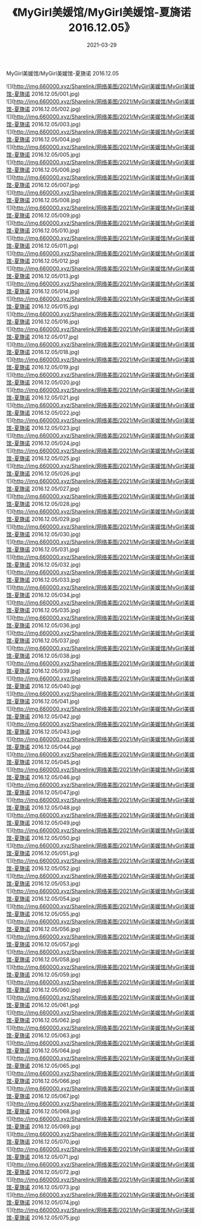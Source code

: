 ﻿---
layout: post
title:  《MyGirl美媛馆/MyGirl美媛馆-夏旖诺 2016.12.05》
date:   2021-03-29
img: http://img.660000.xyz/Sharelink/网络美图/2021/MyGirl美媛馆/MyGirl美媛馆-夏旖诺 2016.12.05/000.jpg
categories: [美女, 清纯, 唯美]
---

MyGirl美媛馆/MyGirl美媛馆-夏旖诺 2016.12.05

 ![](http://img.660000.xyz/Sharelink/网络美图/2021/MyGirl美媛馆/MyGirl美媛馆-夏旖诺 2016.12.05/001.jpg) <br>![](http://img.660000.xyz/Sharelink/网络美图/2021/MyGirl美媛馆/MyGirl美媛馆-夏旖诺 2016.12.05/002.jpg) <br>![](http://img.660000.xyz/Sharelink/网络美图/2021/MyGirl美媛馆/MyGirl美媛馆-夏旖诺 2016.12.05/003.jpg) <br>![](http://img.660000.xyz/Sharelink/网络美图/2021/MyGirl美媛馆/MyGirl美媛馆-夏旖诺 2016.12.05/004.jpg) <br>![](http://img.660000.xyz/Sharelink/网络美图/2021/MyGirl美媛馆/MyGirl美媛馆-夏旖诺 2016.12.05/005.jpg) <br>![](http://img.660000.xyz/Sharelink/网络美图/2021/MyGirl美媛馆/MyGirl美媛馆-夏旖诺 2016.12.05/006.jpg) <br>![](http://img.660000.xyz/Sharelink/网络美图/2021/MyGirl美媛馆/MyGirl美媛馆-夏旖诺 2016.12.05/007.jpg) <br>![](http://img.660000.xyz/Sharelink/网络美图/2021/MyGirl美媛馆/MyGirl美媛馆-夏旖诺 2016.12.05/008.jpg) <br>![](http://img.660000.xyz/Sharelink/网络美图/2021/MyGirl美媛馆/MyGirl美媛馆-夏旖诺 2016.12.05/009.jpg) <br>![](http://img.660000.xyz/Sharelink/网络美图/2021/MyGirl美媛馆/MyGirl美媛馆-夏旖诺 2016.12.05/010.jpg) <br>![](http://img.660000.xyz/Sharelink/网络美图/2021/MyGirl美媛馆/MyGirl美媛馆-夏旖诺 2016.12.05/011.jpg) <br>![](http://img.660000.xyz/Sharelink/网络美图/2021/MyGirl美媛馆/MyGirl美媛馆-夏旖诺 2016.12.05/012.jpg) <br>![](http://img.660000.xyz/Sharelink/网络美图/2021/MyGirl美媛馆/MyGirl美媛馆-夏旖诺 2016.12.05/013.jpg) <br>![](http://img.660000.xyz/Sharelink/网络美图/2021/MyGirl美媛馆/MyGirl美媛馆-夏旖诺 2016.12.05/014.jpg) <br>![](http://img.660000.xyz/Sharelink/网络美图/2021/MyGirl美媛馆/MyGirl美媛馆-夏旖诺 2016.12.05/015.jpg) <br>![](http://img.660000.xyz/Sharelink/网络美图/2021/MyGirl美媛馆/MyGirl美媛馆-夏旖诺 2016.12.05/016.jpg) <br>![](http://img.660000.xyz/Sharelink/网络美图/2021/MyGirl美媛馆/MyGirl美媛馆-夏旖诺 2016.12.05/017.jpg) <br>![](http://img.660000.xyz/Sharelink/网络美图/2021/MyGirl美媛馆/MyGirl美媛馆-夏旖诺 2016.12.05/018.jpg) <br>![](http://img.660000.xyz/Sharelink/网络美图/2021/MyGirl美媛馆/MyGirl美媛馆-夏旖诺 2016.12.05/019.jpg) <br>![](http://img.660000.xyz/Sharelink/网络美图/2021/MyGirl美媛馆/MyGirl美媛馆-夏旖诺 2016.12.05/020.jpg) <br>![](http://img.660000.xyz/Sharelink/网络美图/2021/MyGirl美媛馆/MyGirl美媛馆-夏旖诺 2016.12.05/021.jpg) <br>![](http://img.660000.xyz/Sharelink/网络美图/2021/MyGirl美媛馆/MyGirl美媛馆-夏旖诺 2016.12.05/022.jpg) <br>![](http://img.660000.xyz/Sharelink/网络美图/2021/MyGirl美媛馆/MyGirl美媛馆-夏旖诺 2016.12.05/023.jpg) <br>![](http://img.660000.xyz/Sharelink/网络美图/2021/MyGirl美媛馆/MyGirl美媛馆-夏旖诺 2016.12.05/024.jpg) <br>![](http://img.660000.xyz/Sharelink/网络美图/2021/MyGirl美媛馆/MyGirl美媛馆-夏旖诺 2016.12.05/025.jpg) <br>![](http://img.660000.xyz/Sharelink/网络美图/2021/MyGirl美媛馆/MyGirl美媛馆-夏旖诺 2016.12.05/026.jpg) <br>![](http://img.660000.xyz/Sharelink/网络美图/2021/MyGirl美媛馆/MyGirl美媛馆-夏旖诺 2016.12.05/027.jpg) <br>![](http://img.660000.xyz/Sharelink/网络美图/2021/MyGirl美媛馆/MyGirl美媛馆-夏旖诺 2016.12.05/028.jpg) <br>![](http://img.660000.xyz/Sharelink/网络美图/2021/MyGirl美媛馆/MyGirl美媛馆-夏旖诺 2016.12.05/029.jpg) <br>![](http://img.660000.xyz/Sharelink/网络美图/2021/MyGirl美媛馆/MyGirl美媛馆-夏旖诺 2016.12.05/030.jpg) <br>![](http://img.660000.xyz/Sharelink/网络美图/2021/MyGirl美媛馆/MyGirl美媛馆-夏旖诺 2016.12.05/031.jpg) <br>![](http://img.660000.xyz/Sharelink/网络美图/2021/MyGirl美媛馆/MyGirl美媛馆-夏旖诺 2016.12.05/032.jpg) <br>![](http://img.660000.xyz/Sharelink/网络美图/2021/MyGirl美媛馆/MyGirl美媛馆-夏旖诺 2016.12.05/033.jpg) <br>![](http://img.660000.xyz/Sharelink/网络美图/2021/MyGirl美媛馆/MyGirl美媛馆-夏旖诺 2016.12.05/034.jpg) <br>![](http://img.660000.xyz/Sharelink/网络美图/2021/MyGirl美媛馆/MyGirl美媛馆-夏旖诺 2016.12.05/035.jpg) <br>![](http://img.660000.xyz/Sharelink/网络美图/2021/MyGirl美媛馆/MyGirl美媛馆-夏旖诺 2016.12.05/036.jpg) <br>![](http://img.660000.xyz/Sharelink/网络美图/2021/MyGirl美媛馆/MyGirl美媛馆-夏旖诺 2016.12.05/037.jpg) <br>![](http://img.660000.xyz/Sharelink/网络美图/2021/MyGirl美媛馆/MyGirl美媛馆-夏旖诺 2016.12.05/038.jpg) <br>![](http://img.660000.xyz/Sharelink/网络美图/2021/MyGirl美媛馆/MyGirl美媛馆-夏旖诺 2016.12.05/039.jpg) <br>![](http://img.660000.xyz/Sharelink/网络美图/2021/MyGirl美媛馆/MyGirl美媛馆-夏旖诺 2016.12.05/040.jpg) <br>![](http://img.660000.xyz/Sharelink/网络美图/2021/MyGirl美媛馆/MyGirl美媛馆-夏旖诺 2016.12.05/041.jpg) <br>![](http://img.660000.xyz/Sharelink/网络美图/2021/MyGirl美媛馆/MyGirl美媛馆-夏旖诺 2016.12.05/042.jpg) <br>![](http://img.660000.xyz/Sharelink/网络美图/2021/MyGirl美媛馆/MyGirl美媛馆-夏旖诺 2016.12.05/043.jpg) <br>![](http://img.660000.xyz/Sharelink/网络美图/2021/MyGirl美媛馆/MyGirl美媛馆-夏旖诺 2016.12.05/044.jpg) <br>![](http://img.660000.xyz/Sharelink/网络美图/2021/MyGirl美媛馆/MyGirl美媛馆-夏旖诺 2016.12.05/045.jpg) <br>![](http://img.660000.xyz/Sharelink/网络美图/2021/MyGirl美媛馆/MyGirl美媛馆-夏旖诺 2016.12.05/046.jpg) <br>![](http://img.660000.xyz/Sharelink/网络美图/2021/MyGirl美媛馆/MyGirl美媛馆-夏旖诺 2016.12.05/047.jpg) <br>![](http://img.660000.xyz/Sharelink/网络美图/2021/MyGirl美媛馆/MyGirl美媛馆-夏旖诺 2016.12.05/048.jpg) <br>![](http://img.660000.xyz/Sharelink/网络美图/2021/MyGirl美媛馆/MyGirl美媛馆-夏旖诺 2016.12.05/049.jpg) <br>![](http://img.660000.xyz/Sharelink/网络美图/2021/MyGirl美媛馆/MyGirl美媛馆-夏旖诺 2016.12.05/050.jpg) <br>![](http://img.660000.xyz/Sharelink/网络美图/2021/MyGirl美媛馆/MyGirl美媛馆-夏旖诺 2016.12.05/051.jpg) <br>![](http://img.660000.xyz/Sharelink/网络美图/2021/MyGirl美媛馆/MyGirl美媛馆-夏旖诺 2016.12.05/052.jpg) <br>![](http://img.660000.xyz/Sharelink/网络美图/2021/MyGirl美媛馆/MyGirl美媛馆-夏旖诺 2016.12.05/053.jpg) <br>![](http://img.660000.xyz/Sharelink/网络美图/2021/MyGirl美媛馆/MyGirl美媛馆-夏旖诺 2016.12.05/054.jpg) <br>![](http://img.660000.xyz/Sharelink/网络美图/2021/MyGirl美媛馆/MyGirl美媛馆-夏旖诺 2016.12.05/055.jpg) <br>![](http://img.660000.xyz/Sharelink/网络美图/2021/MyGirl美媛馆/MyGirl美媛馆-夏旖诺 2016.12.05/056.jpg) <br>![](http://img.660000.xyz/Sharelink/网络美图/2021/MyGirl美媛馆/MyGirl美媛馆-夏旖诺 2016.12.05/057.jpg) <br>![](http://img.660000.xyz/Sharelink/网络美图/2021/MyGirl美媛馆/MyGirl美媛馆-夏旖诺 2016.12.05/058.jpg) <br>![](http://img.660000.xyz/Sharelink/网络美图/2021/MyGirl美媛馆/MyGirl美媛馆-夏旖诺 2016.12.05/059.jpg) <br>![](http://img.660000.xyz/Sharelink/网络美图/2021/MyGirl美媛馆/MyGirl美媛馆-夏旖诺 2016.12.05/060.jpg) <br>![](http://img.660000.xyz/Sharelink/网络美图/2021/MyGirl美媛馆/MyGirl美媛馆-夏旖诺 2016.12.05/061.jpg) <br>![](http://img.660000.xyz/Sharelink/网络美图/2021/MyGirl美媛馆/MyGirl美媛馆-夏旖诺 2016.12.05/062.jpg) <br>![](http://img.660000.xyz/Sharelink/网络美图/2021/MyGirl美媛馆/MyGirl美媛馆-夏旖诺 2016.12.05/063.jpg) <br>![](http://img.660000.xyz/Sharelink/网络美图/2021/MyGirl美媛馆/MyGirl美媛馆-夏旖诺 2016.12.05/064.jpg) <br>![](http://img.660000.xyz/Sharelink/网络美图/2021/MyGirl美媛馆/MyGirl美媛馆-夏旖诺 2016.12.05/065.jpg) <br>![](http://img.660000.xyz/Sharelink/网络美图/2021/MyGirl美媛馆/MyGirl美媛馆-夏旖诺 2016.12.05/066.jpg) <br>![](http://img.660000.xyz/Sharelink/网络美图/2021/MyGirl美媛馆/MyGirl美媛馆-夏旖诺 2016.12.05/067.jpg) <br>![](http://img.660000.xyz/Sharelink/网络美图/2021/MyGirl美媛馆/MyGirl美媛馆-夏旖诺 2016.12.05/068.jpg) <br>![](http://img.660000.xyz/Sharelink/网络美图/2021/MyGirl美媛馆/MyGirl美媛馆-夏旖诺 2016.12.05/069.jpg) <br>![](http://img.660000.xyz/Sharelink/网络美图/2021/MyGirl美媛馆/MyGirl美媛馆-夏旖诺 2016.12.05/070.jpg) <br>![](http://img.660000.xyz/Sharelink/网络美图/2021/MyGirl美媛馆/MyGirl美媛馆-夏旖诺 2016.12.05/071.jpg) <br>![](http://img.660000.xyz/Sharelink/网络美图/2021/MyGirl美媛馆/MyGirl美媛馆-夏旖诺 2016.12.05/072.jpg) <br>![](http://img.660000.xyz/Sharelink/网络美图/2021/MyGirl美媛馆/MyGirl美媛馆-夏旖诺 2016.12.05/073.jpg) <br>![](http://img.660000.xyz/Sharelink/网络美图/2021/MyGirl美媛馆/MyGirl美媛馆-夏旖诺 2016.12.05/074.jpg) <br>![](http://img.660000.xyz/Sharelink/网络美图/2021/MyGirl美媛馆/MyGirl美媛馆-夏旖诺 2016.12.05/075.jpg) <br>